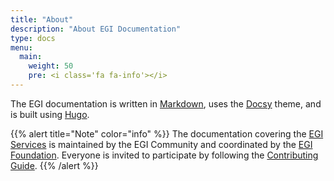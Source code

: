 ```yaml
---
title: "About"
description: "About EGI Documentation"
type: docs
menu:
  main:
    weight: 50
    pre: <i class='fa fa-info'></i>
---
```


The EGI documentation is written in [Markdown](https://spec.commonmark.org/0.29/),
uses the [Docsy](https://github.com/google/docsy) theme, and is built
using [Hugo](https://gohugo.io).

{{% alert title="Note" color="info" %}} The documentation covering the
[EGI Services](https://www.egi.eu/services/) is maintained by the EGI Community
and coordinated by the
[EGI Foundation](https://www.egi.eu/about/egi-foundation/). Everyone is invited
to participate by following the [Contributing Guide](contributing/).
{{% /alert %}}
